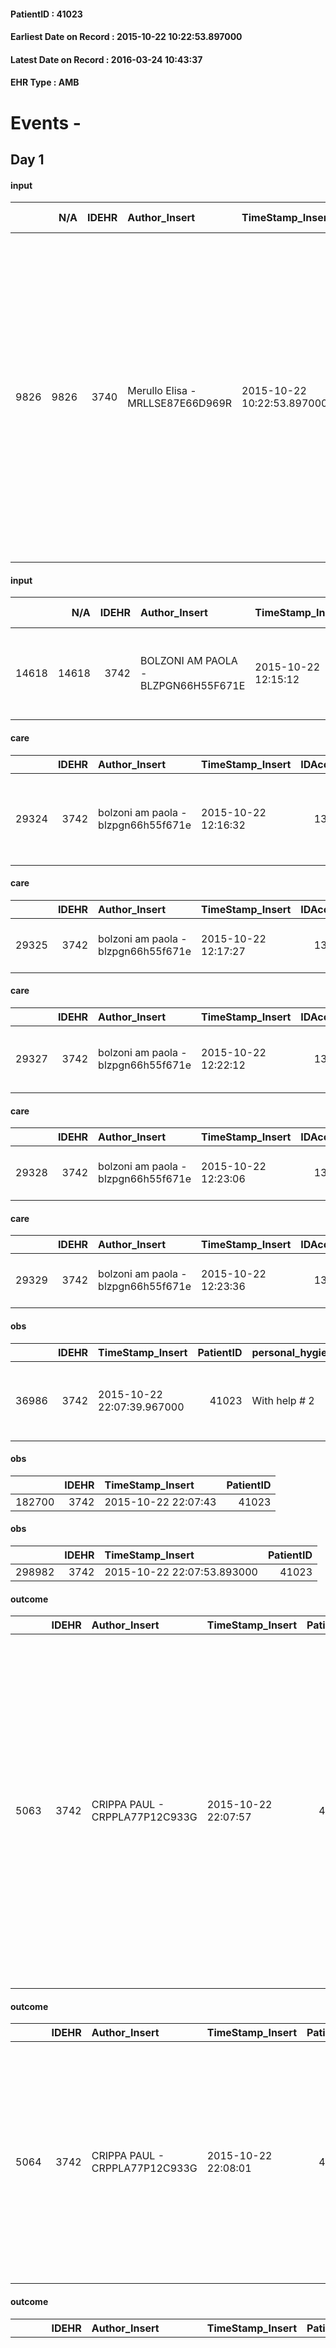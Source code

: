 
#### PatientID : 41023
#### Earliest Date on Record : 2015-10-22 10:22:53.897000
#### Latest Date on Record : 2016-03-24 10:43:37
#### EHR Type : AMB

# Events - 

## Day 1

#### input
|      |    N/A |   IDEHR | Author_Insert                    | TimeStamp_Insert           | EHRType   |   PatientID |   IDDigitalSignDocument | persone_vicine   |   Unnamed: 0_x.1 |   IDANAMNESI_SOCIALE | Patient   | FamigliaAltro   | Paziente_T   | FamigliaAltro_T   |   Non_Rilevabile_x.1 | Note_Non_Rilevabile_x.1   | opt_Problemi   | Note_I                                                                                                                                                                                                                        | ds_note_timori                                                                                                                                                                                                   | chk_contr_sintomi   | opt_paziente_a   | opt_famiglia_a   | opt_adeguatezza   | ds_note_ad                                                                                                         | opt_paziente_solo   | ds_note_con                                                                                                                                                                                                                                                                                                                                                 | opt_presente_assente   | Presenza_minori   | Caregiver_principale                                                           | opt_capacita     | ds_familiari_coinv   | opt_necessario   | opt_presente   | opt_risorse_ec   | opt_paziente_psi   | opt_Ins_vol   | ds_note_prio                                                                                                                   | opt_paziente_ad   | opt_caregiver_ad   | opt_esenzione   | opt_inv_civile   |   ds_codice_es | Needs     | Domestic partnership                 | Fragility                    | opt_disponibilita_f   | opt_indennita_acc   | opt_legge   | opt_famiglia_psi   | opt_disponibilit_paz   |
|-----:|-------:|--------:|:---------------------------------|:---------------------------|:----------|------------:|------------------------:|:-----------------|-----------------:|---------------------:|:----------|:----------------|:-------------|:------------------|---------------------:|:--------------------------|:---------------|:------------------------------------------------------------------------------------------------------------------------------------------------------------------------------------------------------------------------------|:-----------------------------------------------------------------------------------------------------------------------------------------------------------------------------------------------------------------|:--------------------|:-----------------|:-----------------|:------------------|:-------------------------------------------------------------------------------------------------------------------|:--------------------|:------------------------------------------------------------------------------------------------------------------------------------------------------------------------------------------------------------------------------------------------------------------------------------------------------------------------------------------------------------|:-----------------------|:------------------|:-------------------------------------------------------------------------------|:-----------------|:---------------------|:-----------------|:---------------|:-----------------|:-------------------|:--------------|:-------------------------------------------------------------------------------------------------------------------------------|:------------------|:-------------------|:----------------|:-----------------|---------------:|:----------|:-------------------------------------|:-----------------------------|:----------------------|:--------------------|:------------|:-------------------|:-----------------------|
| 9826 |   9826 |    3740 | Merullo Elisa - MRLLSE87E66D969R | 2015-10-22 10:22:53.897000 | AMB       |       41023 |                  165965 | N/A              |             1670 |                 1167 | Si#1      | Si#1            | No#0         | Si#1              |                    0 | NR                        | No#0           | La pz non √® informata della sua prognosi, √® informata della diagnosi in quanto dalla Puglia ha deciso di trasferirsi a Milano per curarsi. Il fratello √® informato di tutta la situazione clinica ed √® sembrato centrato. | Vista la dimissione difficoltosa, il fratello teme per la gestione pratica dell'assistenza quindi per l'ossigeno, il cambio delle sacche e i farmaci a domicilio. Teme l'evento acuto a domicilio della sorella. | controllo sintomi#0 | Indefinite#2     | Congruenti#1     | Da valutare#2     | Chi √® presente nell'assistenza sono il fratello e la cognata della pz. Non ci sono altri parenti o aiuti esterni. | No#0                | Pz e marito si sono trasferiti momentaneamente presso il domicilio del fratello della pz, Sig. Leonardo. Entrambi i coniuge sono malati (il coniuge √® affetto a sua volta da una patologia oncologica ed √® in attesa di trapianto al midollo). Il fratello ha 76 anni ed al momento sta gestendo entrambi insieme alla moglie. Non ci sono altri parenti. | Presente#1             | No#0              | Fratello, ma in fase di dimissione si √® presentato in difficolt√† ed in ansia | Incrementabile#1 | cognata della pz.    | Si#1             | No#0           | Adeguate#1       | No#0               | Si#1          | Il bisogno espresso √® a livello clinico assistenziale. Difficolt√† nella dimissione. Familiari in difficolt√† a gestire la pz | Parziale#1        | Totale#2           | Si#1            | No#0             |             48 | Clinici#0 | Coniuge/Convivente#0;Altri parenti#3 | sovraccarico assistenziale#4 | Da verificare#2       | No#0                | No#0        | No#0               | Da verificare#2        |

#### input
|       |    N/A |   IDEHR | Author_Insert                       | TimeStamp_Insert    |   IDAccess | EHRType   |   PatientID |   IDDigitalSignDocument | persone_vicine   |   Unnamed: 0_y.1 |   IDDIAGNOSI_ICD |   Non_Rilevabile_y.1 | Note_Non_Rilevabile_y.1   | I_ICD                                                              | II_ICD                                                         | III_ICD                                                                              | IV_ICD                                                                                                    | V_ICD                                             | I_Anno   | II_Anno   | III_Anno   | IV_Anno   | They go   | I_Mese   |
|------:|-------:|--------:|:------------------------------------|:--------------------|-----------:|:----------|------------:|------------------------:|:-----------------|-----------------:|-----------------:|---------------------:|:--------------------------|:-------------------------------------------------------------------|:---------------------------------------------------------------|:-------------------------------------------------------------------------------------|:----------------------------------------------------------------------------------------------------------|:--------------------------------------------------|:---------|:----------|:-----------|:----------|:----------|:---------|
| 14618 |  14618 |    3742 | BOLZONI AM PAOLA - BLZPGN66H55F671E | 2015-10-22 12:15:12 |      13345 | AMB       |       41023 |                  166183 | N/A              |              179 |              179 |                    0 | NR                        | 1629 - Tumori maligni del bronco o polmone, non specificato#2069=0 | 1985 - Tumori maligni secondari di osso e midollo osseo#2162=0 | 1961 - Tumori maligni secondari e non specificati dei linfonodi intratoracici#2141=0 | 1963 - Tumori maligni secondari e non specificati dei linfonodi dell'ascella e dell'arto superiore#2143=0 | 1972 - Tumori maligni secondari del pleura#2150=0 | 2014#54  | 2014#54   | 2014#54    | 2015#55   | 2015#55   | 11#11    |

#### care
|       |   IDEHR | Author_Insert                       | TimeStamp_Insert    |   IDAccess | EHRType   |   PatientID |   IDTERAPIE_OUTPAT_VIDAS | ds_dose   | opt_via_di_somm        | ds_ora           | dt_data_inizio      | ds_note_y          |   opt_pregressa |   opt_somm_terapia |   opt_estemporanea |   opt_termina |   opt_somm_in_pompa | opt_farmaco                                                         |
|------:|--------:|:------------------------------------|:--------------------|-----------:|:----------|------------:|-------------------------:|:----------|:-----------------------|:-----------------|:--------------------|:-------------------|----------------:|-------------------:|-------------------:|--------------:|--------------------:|:--------------------------------------------------------------------|
| 29324 |    3742 | bolzoni am paola - blzpgn66h55f671e | 2015-10-22 12:16:32 |      13345 | amb       |       41023 |                     6828 | 1 fl      | subcutaneously # 3 = 3 | other # 2476 = 0 | 2015-10-22 00:00:00 | 1 fl day elastomer |               1 |                  0 |                  0 |             0 |                   0 | morphine hydrochloride (10 mg morphine hydrochloride fl) # 1598 = 0 |

#### care
|       |   IDEHR | Author_Insert                       | TimeStamp_Insert    |   IDAccess | EHRType   |   PatientID |   IDTERAPIE_OUTPAT_VIDAS | ds_altro_farmaco   | ds_dose   | opt_via_di_somm        | ds_ora           | dt_data_inizio      | ds_note_y          |   opt_pregressa |   opt_somm_terapia |   opt_estemporanea |   opt_termina |   opt_somm_in_pompa | opt_farmaco                  |
|------:|--------:|:------------------------------------|:--------------------|-----------:|:----------|------------:|-------------------------:|:-------------------|:----------|:-----------------------|:-----------------|:--------------------|:-------------------|----------------:|-------------------:|-------------------:|--------------:|--------------------:|:-----------------------------|
| 29325 |    3742 | bolzoni am paola - blzpgn66h55f671e | 2015-10-22 12:17:27 |      13345 | amb       |       41023 |                     6829 | midazolam 5 mg fl  | 1 fl      | subcutaneously # 3 = 3 | other # 2476 = 0 | 2015-10-22 00:00:00 | 1 fl day elastomer |               1 |                  0 |                  0 |             0 |                   0 | other (see notes) # 2004 = 0 |

#### care
|       |   IDEHR | Author_Insert                       | TimeStamp_Insert    |   IDAccess | EHRType   |   PatientID |   IDTERAPIE_OUTPAT_VIDAS | ds_altro_farmaco     | ds_dose       | opt_via_di_somm     | ds_ora           | dt_data_inizio      | ds_note_y                           |   opt_pregressa |   opt_somm_terapia |   opt_estemporanea |   opt_termina |   opt_somm_in_pompa | opt_farmaco                  |
|------:|--------:|:------------------------------------|:--------------------|-----------:|:----------|------------:|-------------------------:|:---------------------|:--------------|:--------------------|:-----------------|:--------------------|:------------------------------------|----------------:|-------------------:|-------------------:|--------------:|--------------------:|:-----------------------------|
| 29327 |    3742 | bolzoni am paola - blzpgn66h55f671e | 2015-10-22 12:22:12 |      13345 | amb       |       41023 |                     6831 | parenteral nutrition | 1 bag per day | intravenous # 1 = 1 | other # 2476 = 0 | 2015-10-22 00:00:00 | 1800 ml (1800 kcal) within 24 hours |               0 |                  0 |                  0 |             0 |                   0 | other (see notes) # 2004 = 0 |

#### care
|       |   IDEHR | Author_Insert                       | TimeStamp_Insert    |   IDAccess | EHRType   |   PatientID |   IDTERAPIE_OUTPAT_VIDAS | ds_dose   | opt_via_di_somm   | ds_ora                  | dt_data_inizio      |   opt_pregressa |   opt_somm_terapia |   opt_estemporanea |   opt_termina |   opt_somm_in_pompa | opt_farmaco                                 |
|------:|--------:|:------------------------------------|:--------------------|-----------:|:----------|------------:|-------------------------:|:----------|:------------------|:------------------------|:--------------------|----------------:|-------------------:|-------------------:|--------------:|--------------------:|:--------------------------------------------|
| 29328 |    3742 | bolzoni am paola - blzpgn66h55f671e | 2015-10-22 12:23:06 |      13345 | amb       |       41023 |                     6832 | 1 fl      | oral # 0 = 0      | 08 # 8 = 0; 16 # 16 = 0 | 2015-10-22 00:00:00 |               1 |                  0 |                  0 |             0 |                   0 | dexamethasone (4 mg soldesam fl) # 1447 = 0 |

#### care
|       |   IDEHR | Author_Insert                       | TimeStamp_Insert    |   IDAccess | EHRType   |   PatientID |   IDTERAPIE_OUTPAT_VIDAS | ds_dose   | opt_via_di_somm        | ds_ora     | dt_data_inizio      |   opt_pregressa |   opt_somm_terapia |   opt_estemporanea |   opt_termina |   opt_somm_in_pompa | opt_farmaco                                    |
|------:|--------:|:------------------------------------|:--------------------|-----------:|:----------|------------:|-------------------------:|:----------|:-----------------------|:-----------|:--------------------|----------------:|-------------------:|-------------------:|--------------:|--------------------:|:-----------------------------------------------|
| 29329 |    3742 | bolzoni am paola - blzpgn66h55f671e | 2015-10-22 12:23:36 |      13345 | amb       |       41023 |                     6833 | 1 fl      | subcutaneously # 3 = 3 | 08 # 8 = 0 | 2015-10-22 00:00:00 |               1 |                  0 |                  0 |             0 |                   0 | furosemide (lasix fiale 20mg / 2ml) # 1225 = 0 |

#### obs
|       |   IDEHR | TimeStamp_Insert           |   PatientID | personal_hygiene   | urine_elimination   | mobility               | hemorrhagic_manifestation      | cough                      | active_diuresis     | asthenia     | dyspnoea    | motor_performance                                                                           | mood               | diet            | cognitive_state   | feces_elimination   | consumption_help   |
|------:|--------:|:---------------------------|------------:|:-------------------|:--------------------|:-----------------------|:-------------------------------|:---------------------------|:--------------------|:-------------|:------------|:--------------------------------------------------------------------------------------------|:-------------------|:----------------|:------------------|:--------------------|:-------------------|
| 36986 |    3742 | 2015-10-22 22:07:39.967000 |       41023 | With help # 2      | Independent # 0     | With help and aids # 3 | hemorrhagic manifestations # 0 | ineffective productive # 2 | active diuresis # 0 | Moderate # 1 | at rest # 0 | 50% - Patient requiring frequent medical care and pu√≤ pi√π stay up for 50% of the day # 05 | disappointing # 02 | Homogenized # 2 | Polished # 2      | With help # 2       | help with # 2      |

#### obs
|        |   IDEHR | TimeStamp_Insert    |   PatientID |
|-------:|--------:|:--------------------|------------:|
| 182700 |    3742 | 2015-10-22 22:07:43 |       41023 |

#### obs
|        |   IDEHR | TimeStamp_Insert           |   PatientID |
|-------:|--------:|:---------------------------|------------:|
| 298982 |    3742 | 2015-10-22 22:07:53.893000 |       41023 |

#### outcome
|      |   IDEHR | Author_Insert                  | TimeStamp_Insert    |   PatientID |   IDDigitalSignDocument |   IDPAI_VIDAS | opt_problem                                            |   opt_problem_num | opt_obiettivo                                                                                              |   opt_obiettivo_num | opt_stato_problema   |   opt_stato_problema_num | opt_interventi                                                                                                                                                                                                                                                                                                             |   opt_interventi_num |
|-----:|--------:|:-------------------------------|:--------------------|------------:|------------------------:|--------------:|:-------------------------------------------------------|------------------:|:-----------------------------------------------------------------------------------------------------------|--------------------:|:---------------------|-------------------------:|:---------------------------------------------------------------------------------------------------------------------------------------------------------------------------------------------------------------------------------------------------------------------------------------------------------------------------|---------------------:|
| 5063 |    3742 | CRIPPA PAUL - CRPPLA77P12C933G | 2015-10-22 22:07:57 |       41023 |                  166654 |          7079 | Alteration or risk of impairment of lung function # 26 |                 3 | The patient will not present symptoms that will reduce QoL (epistaxis, cough, hemoptysis, hemoptysis) # 45 |                   3 | Open Problem # 1     |                        1 | PAI Implementation - Evaluate the effectiveness of drug administration # 277; Counseling - Share with the patient the therapeutic path # 278; Education - Educate the caregiver / patient recognition / treatment of the symptom # 280; Information - Inform the patient / caregiver on signs and symptoms prevalent # 281 |                    4 |

#### outcome
|      |   IDEHR | Author_Insert                  | TimeStamp_Insert    |   PatientID |   IDDigitalSignDocument |   IDPAI_VIDAS | opt_problem                                                |   opt_problem_num | opt_obiettivo                                                                                                                                                                                      |   opt_obiettivo_num | opt_stato_problema   |   opt_stato_problema_num | opt_interventi                                                                                                                                                                                                                      |   opt_interventi_num |
|-----:|--------:|:-------------------------------|:--------------------|------------:|------------------------:|--------------:|:-----------------------------------------------------------|------------------:|:---------------------------------------------------------------------------------------------------------------------------------------------------------------------------------------------------|--------------------:|:---------------------|-------------------------:|:------------------------------------------------------------------------------------------------------------------------------------------------------------------------------------------------------------------------------------|---------------------:|
| 5064 |    3742 | CRIPPA PAUL - CRPPLA77P12C933G | 2015-10-22 22:08:01 |       41023 |                  166655 |          7080 | Impaired mobility † / limitation of physical movement # 27 |                 1 | The patient utilizzer√ † ¬ † aids designed to increase the mobilit√ † ¬ † ¬ † ¬ß by establishing priorit√ attivit√ † for † ¬ † daily and reaching the awareness of the limits of his own body # 48 |                   4 | Open Problem # 1     |                        1 | Implementation PAI - Evaluate mobilization # 339; Informative - Explain the causes of fatigue # 346; Assistive products - Request for supply of lift chair # 360; Assistive products - Request for supply of silicone cushion # 361 |                    4 |

#### outcome
|      |   IDEHR | Author_Insert                  | TimeStamp_Insert    |   PatientID |   IDDigitalSignDocument |   IDPAI_VIDAS | opt_problem                        |   opt_problem_num | opt_obiettivo                                                                                                                         |   opt_obiettivo_num | opt_stato_problema   |   opt_stato_problema_num | opt_interventi                                                                                                                                                                                                                                                                                                                                                           |   opt_interventi_num |
|-----:|--------:|:-------------------------------|:--------------------|------------:|------------------------:|--------------:|:-----------------------------------|------------------:|:--------------------------------------------------------------------------------------------------------------------------------------|--------------------:|:---------------------|-------------------------:|:-------------------------------------------------------------------------------------------------------------------------------------------------------------------------------------------------------------------------------------------------------------------------------------------------------------------------------------------------------------------------|---------------------:|
| 5065 |    3742 | CRIPPA PAUL - CRPPLA77P12C933G | 2015-10-22 22:08:04 |       41023 |                  166656 |          7081 | Alteration of the oral mucosa # 32 |                 4 | The clinical picture (subjective and / or objective) of the patient will improve (eg xerostomia, mycosis, mucositis, hemorrhage) # 63 |                   4 | Open Problem # 1     |                        1 | PAI Implementation - Remove and cleaned daily denture # 527; Counseling - Share with caregiver therapeutic path # 535; Counseling - Share with the patient the therapeutic path # 534; Education - Educate the caregiver / patient recognition / treatment of the symptom # 536; Information - Inform the patient / caregiver on the prevailing signs and symptoms # 537 |                    4 |

#### outcome
|      |   IDEHR | Author_Insert                  | TimeStamp_Insert    |   PatientID |   IDDigitalSignDocument |   IDPAI_VIDAS | opt_problem          |   opt_problem_num | opt_obiettivo                                       |   opt_obiettivo_num | opt_stato_problema   |   opt_stato_problema_num | opt_interventi                                                                                                                                                                                                                                                                                                                                                                                                                                                                                                                                 |   opt_interventi_num |
|-----:|--------:|:-------------------------------|:--------------------|------------:|------------------------:|--------------:|:---------------------|------------------:|:----------------------------------------------------|--------------------:|:---------------------|-------------------------:|:-----------------------------------------------------------------------------------------------------------------------------------------------------------------------------------------------------------------------------------------------------------------------------------------------------------------------------------------------------------------------------------------------------------------------------------------------------------------------------------------------------------------------------------------------|---------------------:|
| 5066 |    3742 | CRIPPA PAUL - CRPPLA77P12C933G | 2015-10-22 22:08:07 |       41023 |                  166657 |          7082 | Alteration hive # 33 |                 4 | The patient scaricher√ † ¬ † once every 3 days # 70 |                   4 | Open Problem # 1     |                        1 | Implementation PAI - Increase hydration per os # 576; Implementation PAI - Administer medications correctly as prescribed # 578; Implementation PAI - Evaluate the effectiveness of drug administration # 579; Counseling - Share with the patient the therapeutic course # 583; Counseling - Sharing with the caregiver the therapeutic path # 584; Educational - Educating the caregiver / patient with the recognition / treatment of the symptom # 585; Informative - Informing the patient about the need for an enema every 3 days # 586 |                    4 |

#### outcome
|      |   IDEHR | Author_Insert                  | TimeStamp_Insert    |   PatientID |   IDDigitalSignDocument |   IDPAI_VIDAS | opt_problem                           |   opt_problem_num | opt_obiettivo                              |   opt_obiettivo_num | opt_stato_problema   |   opt_stato_problema_num | opt_interventi                                                                          |   opt_interventi_num |
|-----:|--------:|:-------------------------------|:--------------------|------------:|------------------------:|--------------:|:--------------------------------------|------------------:|:-------------------------------------------|--------------------:|:---------------------|-------------------------:|:----------------------------------------------------------------------------------------|---------------------:|
| 5067 |    3742 | CRIPPA PAUL - CRPPLA77P12C933G | 2015-10-22 22:08:09 |       41023 |                  166658 |          7083 | Nutrition / Hydration inadequate # 34 |                 4 | Proper power management via NET / NPT # 75 |                   4 | Open Problem # 1     |                        1 | Informative - Explain the importance of using already prepared and balanced foods # 637 |                    4 |

#### obs
|        |   IDEHR | TimeStamp_Insert           |   PatientID | awareness                                |
|-------:|--------:|:---------------------------|------------:|:-----------------------------------------|
| 286572 |    3742 | 2015-10-22 22:08:12.407000 |       41023 | Diagnosis awareness but no prognosis # 1 |

#### care
|      |   IDEHR | Author_Insert                    | TimeStamp_Insert    | EHRType   |   PatientID |   IDGESTIONE_AUSILI |   opt_annulla_consegna | dt_Ric_consegna     | opt_ausilio                    |
|-----:|--------:|:---------------------------------|:--------------------|:----------|------------:|--------------------:|-----------------------:|:--------------------|:-------------------------------|
| 2641 |    3740 | merullo elisa - mrllse87e66d969r | 2015-10-23 09:24:14 | amb       |       41023 |                2485 |                      0 | 2015-10-23 00:00:00 | decubitus cushion silicone # 9 |

#### care
|      |   IDEHR | Author_Insert                    | TimeStamp_Insert    | EHRType   |   PatientID |   IDGESTIONE_AUSILI |   opt_annulla_consegna | dt_Ric_consegna     | opt_ausilio                   |
|-----:|--------:|:---------------------------------|:--------------------|:----------|------------:|--------------------:|-----------------------:|:--------------------|:------------------------------|
| 2642 |    3740 | merullo elisa - mrllse87e66d969r | 2015-10-23 09:24:35 | amb       |       41023 |                2486 |                      0 | 2015-10-23 00:00:00 | folding wheelchair indoor # 4 |

#### care
|      |   IDEHR | Author_Insert                    | TimeStamp_Insert    | EHRType   |   PatientID |   IDGESTIONE_AUSILI |   opt_annulla_consegna | dt_Ric_consegna     | opt_ausilio                   |
|-----:|--------:|:---------------------------------|:--------------------|:----------|------------:|--------------------:|-----------------------:|:--------------------|:------------------------------|
| 2643 |    3740 | merullo elisa - mrllse87e66d969r | 2015-10-23 09:24:50 | amb       |       41023 |                2487 |                      0 | 2015-10-23 00:00:00 | upside stabilizer for wc # 20 |


## Day 2

#### input
|      |    N/A |   IDEHR | Author_Insert                       | TimeStamp_Insert    |   IDAccess | EHRType   |   PatientID |   IDDigitalSignDocument | persone_vicine   |   Unnamed: 0_y |   IDANAMNESI_MED |   Non_Rilevabile_y | Note_Non_Rilevabile_y   | diagnosis                                                                                                                                                                                                                                                                                                                                   |
|-----:|-------:|--------:|:------------------------------------|:--------------------|-----------:|:----------|------------:|------------------------:|:-----------------|---------------:|-----------------:|-------------------:|:------------------------|:--------------------------------------------------------------------------------------------------------------------------------------------------------------------------------------------------------------------------------------------------------------------------------------------------------------------------------------------|
| 4977 |   4977 |    3742 | BOLZONI AM PAOLA - BLZPGN66H55F671E | 2015-10-23 10:36:26 |      13453 | AMB       |       41023 |                  166957 | N/A              |           2069 |             2920 |                  0 | NR                      | Adenoca IV lung st (MTS bone in the spine and ribs, lymph node, pleural); concentric esophageal stricture dilation in outcomes. Outcomes RT axillary sin, a sin and talc-positioning pleural drainage right. In the course TPN for dysphagia and continuous infusion with elastomeric pump of morphine, midazolam and Buscopan for dyspnea. |

#### obs
|      |   IDEHR | TimeStamp_Insert           |   PatientID | opt_hypotrophy   | chk_eloquence     | asthenia   | dyspnoea                  | body_temp    | agitation_behavior_freq   | mood                | cognitive_state   |
|-----:|--------:|:---------------------------|------------:|:-----------------|:------------------|:-----------|:--------------------------|:-------------|:--------------------------|:--------------------|:------------------|
| 2911 |    3742 | 2015-10-23 10:36:30.637000 |       41023 | Hypotrophy # 0   | fluent speech # 0 | Severe # 3 | applicant mild strain # 6 | Apyrexia # 0 | quiet # 0                 | demoralization # 03 | Polished # 2      |

#### obs
|        |   IDEHR | TimeStamp_Insert    |   PatientID |
|-------:|--------:|:--------------------|------------:|
| 182730 |    3742 | 2015-10-23 10:36:33 |       41023 |

#### obs
|        |   IDEHR | TimeStamp_Insert           |   PatientID |
|-------:|--------:|:---------------------------|------------:|
| 298985 |    3742 | 2015-10-23 10:36:35.590000 |       41023 |

#### care
|       |   IDEHR | Author_Insert                       | TimeStamp_Insert    |   IDAccess | EHRType   |   PatientID |   IDTERAPIE_OUTPAT_VIDAS | ds_dose   | opt_via_di_somm        | ds_ora   | dt_data_inizio      |   opt_pregressa |   opt_somm_terapia |   opt_estemporanea |   opt_termina |   opt_somm_in_pompa | opt_farmaco                                |
|------:|--------:|:------------------------------------|:--------------------|-----------:|:----------|------------:|-------------------------:|:----------|:-----------------------|:---------|:--------------------|----------------:|-------------------:|-------------------:|--------------:|--------------------:|:-------------------------------------------|
| 29412 |    3742 | bolzoni am paola - blzpgn66h55f671e | 2015-10-23 10:36:37 |      13453 | amb       |       41023 |                     6918 | 1 fl      | subcutaneously # 3 = 3 | 08 # 8   | 2015-10-22 00:00:00 |               1 |                  0 |                  0 |             1 |                   0 | furosemide (lasix fiale 20mg / 2ml) # 1225 |

#### care
|       |   IDEHR | Author_Insert                       | TimeStamp_Insert    |   IDAccess | EHRType   |   PatientID |   IDTERAPIE_OUTPAT_VIDAS | ds_dose   | opt_via_di_somm        | ds_ora   | dt_data_inizio      |   opt_pregressa |   opt_somm_terapia |   opt_estemporanea |   opt_termina |   opt_somm_in_pompa | opt_farmaco                             |
|------:|--------:|:------------------------------------|:--------------------|-----------:|:----------|------------:|-------------------------:|:----------|:-----------------------|:---------|:--------------------|----------------:|-------------------:|-------------------:|--------------:|--------------------:|:----------------------------------------|
| 29413 |    3742 | bolzoni am paola - blzpgn66h55f671e | 2015-10-23 10:36:40 |      13453 | amb       |       41023 |                     6919 | 1 fl      | subcutaneously # 3 = 3 | 08 # 8   | 2015-10-22 00:00:00 |               0 |                  0 |                  0 |             0 |                   0 | dexamethasone (4 mg soldesam fl) # 1447 |

#### care
|       |   IDEHR | Author_Insert                       | TimeStamp_Insert    |   IDAccess | EHRType   |   PatientID |   IDTERAPIE_OUTPAT_VIDAS | ds_dose   | opt_via_di_somm   | ds_ora                   | dt_data_inizio      |   opt_pregressa |   opt_somm_terapia |   opt_estemporanea |   opt_termina |   opt_somm_in_pompa | opt_farmaco                                     |
|------:|--------:|:------------------------------------|:--------------------|-----------:|:----------|------------:|-------------------------:|:----------|:------------------|:-------------------------|:--------------------|----------------:|-------------------:|-------------------:|--------------:|--------------------:|:------------------------------------------------|
| 29414 |    3742 | bolzoni am paola - blzpgn66h55f671e | 2015-10-23 10:36:42 |      13453 | amb       |       41023 |                     6920 | 1 cp      | oral # 0 = 0      | 07 # 7; 12 # 12; 19 # 19 | 2015-10-23 00:00:00 |               0 |                  0 |                  0 |             0 |                   0 | domperidone (motilium 10 mg tablets rev) # 1004 |

#### care
|       |   IDEHR | Author_Insert                       | TimeStamp_Insert    |   IDAccess | EHRType   |   PatientID |   IDTERAPIE_OUTPAT_VIDAS | ds_altro_farmaco   |   ds_dose | opt_via_di_somm   | ds_ora   | dt_data_inizio      |   opt_pregressa |   opt_somm_terapia |   opt_estemporanea |   opt_termina |   opt_somm_in_pompa | opt_farmaco                                 |
|------:|--------:|:------------------------------------|:--------------------|-----------:|:----------|------------:|-------------------------:|:-------------------|----------:|:------------------|:---------|:--------------------|----------------:|-------------------:|-------------------:|--------------:|--------------------:|:--------------------------------------------|
| 29415 |    3742 | bolzoni am paola - blzpgn66h55f671e | 2015-10-23 10:36:44 |      13453 | amb       |       41023 |                     6921 | orodispersible     |         1 | oral # 0 = 0      | 07 # 7   | 2015-10-23 00:00:00 |               0 |                  0 |                  0 |             0 |                   0 | lansoprazole (30 mg lansoprazole cps) # 968 |

#### care
|       |   IDEHR | Author_Insert                       | TimeStamp_Insert    |   IDAccess | EHRType   |   PatientID |   IDTERAPIE_OUTPAT_VIDAS | ds_dose   | opt_via_di_somm   | ds_ora       | dt_data_inizio      | ds_note_y                  |   opt_pregressa |   opt_somm_terapia |   opt_estemporanea |   opt_termina |   opt_somm_in_pompa | opt_farmaco                                                        |
|------:|--------:|:------------------------------------|:--------------------|-----------:|:----------|------------:|-------------------------:|:----------|:------------------|:-------------|:--------------------|:---------------------------|----------------:|-------------------:|-------------------:|--------------:|--------------------:|:-------------------------------------------------------------------|
| 29416 |    3742 | bolzoni am paola - blzpgn66h55f671e | 2015-10-23 10:36:46 |      13453 | amb       |       41023 |                     6922 | 1 bust    | oral # 0 = 0      | at need # 24 | 2015-10-23 00:00:00 | if pain, maximum 4 per day |               0 |                  0 |                  0 |             0 |                   0 | + acetaminophen codeine sulfate (30 mg + 500 tachidol bust) # 1634 |

#### care
|       |   IDEHR | Author_Insert                       | TimeStamp_Insert    |   IDAccess | EHRType   |   PatientID |   IDTERAPIE_OUTPAT_VIDAS | ds_dose   | opt_via_di_somm        | ds_ora   | dt_data_inizio      |   opt_pregressa |   opt_somm_terapia |   opt_estemporanea |   opt_termina |   opt_somm_in_pompa | opt_farmaco                        |
|------:|--------:|:------------------------------------|:--------------------|-----------:|:----------|------------:|-------------------------:|:----------|:-----------------------|:---------|:--------------------|----------------:|-------------------:|-------------------:|--------------:|--------------------:|:-----------------------------------|
| 29417 |    3742 | bolzoni am paola - blzpgn66h55f671e | 2015-10-23 10:36:49 |      13453 | amb       |       41023 |                     6923 | 1 fl      | subcutaneously # 3 = 3 | 18 # 18  | 2015-10-23 00:00:00 |               0 |                  0 |                  0 |             0 |                   0 | lovenox® (clexane 4,000 iu) # 1134 |

#### care
|       |   IDEHR | Author_Insert                       | TimeStamp_Insert    |   IDAccess | EHRType   |   PatientID |   IDTERAPIE_OUTPAT_VIDAS | ds_dose   | opt_via_di_somm        | ds_ora       | dt_data_inizio      | ds_note_y   |   opt_pregressa |   opt_somm_terapia |   opt_estemporanea |   opt_termina |   opt_somm_in_pompa | opt_farmaco                                            |
|------:|--------:|:------------------------------------|:--------------------|-----------:|:----------|------------:|-------------------------:|:----------|:-----------------------|:-------------|:--------------------|:------------|----------------:|-------------------:|-------------------:|--------------:|--------------------:|:-------------------------------------------------------|
| 29418 |    3742 | bolzoni am paola - blzpgn66h55f671e | 2015-10-23 10:36:51 |      13453 | amb       |       41023 |                     6924 | 2 fl      | subcutaneously # 3 = 3 | other # 2476 | 2015-10-23 00:00:00 | elastomer   |               0 |                  0 |                  0 |             0 |                   0 | scopolamine butylbromide (buscopan 20mg / ml fl) # 997 |

#### obs
|      |   IDEHR | TimeStamp_Insert           |   PatientID | opt_hypotrophy   | chk_eloquence     | asthenia   | dyspnoea                  | body_temp    | agitation_behavior_freq   | mood                | cognitive_state   |
|-----:|--------:|:---------------------------|------------:|:-----------------|:------------------|:-----------|:--------------------------|:-------------|:--------------------------|:--------------------|:------------------|
| 2913 |    3742 | 2015-10-23 10:45:39.013000 |       41023 | Hypotrophy # 0   | fluent speech # 0 | Severe # 3 | applicant mild strain # 6 | Apyrexia # 0 | quiet # 0                 | demoralization # 03 | Polished # 2      |

#### care
|       |   IDEHR | Author_Insert                       | TimeStamp_Insert    |   IDAccess | EHRType   |   PatientID |   IDTERAPIE_OUTPAT_VIDAS | ds_dose   | opt_via_di_somm   | ds_ora          | dt_data_inizio      |   opt_pregressa |   opt_somm_terapia |   opt_estemporanea |   opt_termina |   opt_somm_in_pompa | opt_farmaco                             |
|------:|--------:|:------------------------------------|:--------------------|-----------:|:----------|------------:|-------------------------:|:----------|:------------------|:----------------|:--------------------|----------------:|-------------------:|-------------------:|--------------:|--------------------:|:----------------------------------------|
| 29420 |    3742 | bolzoni am paola - blzpgn66h55f671e | 2015-10-23 10:45:41 |      13460 | amb       |       41023 |                     6926 | 1 fl      | oral # 0 = 0      | 08 # 8; 16 # 16 | 2015-10-22 00:00:00 |               1 |                  0 |                  0 |             1 |                   0 | dexamethasone (4 mg soldesam fl) # 1447 |

#### care
|      |   IDEHR | Author_Insert                           | TimeStamp_Insert    | EHRType   |   PatientID |   IDGESTIONE_AUSILI |   ds_ncons |   opt_annulla_consegna | dt_Ric_consegna     | dt_ric_cons_forn    | opt_ausilio                   |
|-----:|--------:|:----------------------------------------|:--------------------|:----------|------------:|--------------------:|-----------:|-----------------------:|:--------------------|:--------------------|:------------------------------|
| 2646 |    3740 | martinoli massimo l. - mrtmsm69t31f205t | 2015-10-23 13:11:48 | amb       |       41023 |                2490 |      26367 |                      0 | 2015-10-23 00:00:00 | 2015-10-23 00:00:00 | upside stabilizer for wc # 20 |

#### care
|      |   IDEHR | Author_Insert                           | TimeStamp_Insert    | EHRType   |   PatientID |   IDGESTIONE_AUSILI |   ds_ncons |   opt_annulla_consegna | dt_Ric_consegna     | dt_ric_cons_forn    | opt_ausilio                   |
|-----:|--------:|:----------------------------------------|:--------------------|:----------|------------:|--------------------:|-----------:|-----------------------:|:--------------------|:--------------------|:------------------------------|
| 2647 |    3740 | martinoli massimo l. - mrtmsm69t31f205t | 2015-10-23 13:12:05 | amb       |       41023 |                2491 |      26367 |                      0 | 2015-10-23 00:00:00 | 2015-10-23 00:00:00 | folding wheelchair indoor # 4 |

#### care
|      |   IDEHR | Author_Insert                           | TimeStamp_Insert    | EHRType   |   PatientID |   IDGESTIONE_AUSILI |   opt_annulla_consegna | ds_note_x                      | dt_Ric_consegna     | opt_ausilio                    |
|-----:|--------:|:----------------------------------------|:--------------------|:----------|------------:|--------------------:|-----------------------:|:-------------------------------|:--------------------|:-------------------------------|
| 2648 |    3740 | martinoli massimo l. - mrtmsm69t31f205t | 2015-10-23 13:12:23 | amb       |       41023 |                2492 |                      0 | not available october 23, 2015 | 2015-10-23 00:00:00 | decubitus cushion silicone # 9 |


## Day 5

#### obs
|       |   IDEHR | TimeStamp_Insert           |   PatientID | personal_hygiene   | urine_elimination   | mobility               | hemorrhagic_manifestation      | cough                      | active_diuresis     | asthenia     | dyspnoea    | motor_performance                                                                           | mood                                    | diet            | cognitive_state   | feces_elimination   | consumption_help   |
|------:|--------:|:---------------------------|------------:|:-------------------|:--------------------|:-----------------------|:-------------------------------|:---------------------------|:--------------------|:-------------|:------------|:--------------------------------------------------------------------------------------------|:----------------------------------------|:----------------|:------------------|:--------------------|:-------------------|
| 37197 |    3742 | 2015-10-26 18:17:23.327000 |       41023 | With help # 2      | Independent # 0     | With help and aids # 3 | hemorrhagic manifestations # 0 | ineffective productive # 2 | active diuresis # 0 | Moderate # 1 | at rest # 0 | 50% - Patient requiring frequent medical care and pu√≤ pi√π stay up for 50% of the day # 05 | disappointing # 02; # 03 demoralization | Homogenized # 2 | Polished # 2      | With help # 2       | help with # 2      |

#### obs
|        |   IDEHR | TimeStamp_Insert    |   PatientID |
|-------:|--------:|:--------------------|------------:|
| 183147 |    3742 | 2015-10-26 18:17:25 |       41023 |

#### obs
|        |   IDEHR | TimeStamp_Insert           |   PatientID |
|-------:|--------:|:---------------------------|------------:|
| 299040 |    3742 | 2015-10-26 18:17:28.487000 |       41023 |


## Day 6

#### obs
|      |   IDEHR | TimeStamp_Insert           |   PatientID | opt_hypotrophy   | chk_eloquence     | asthenia   | dyspnoea              | body_temp    | agitation_behavior_freq   | mood                                    | cognitive_state   |
|-----:|--------:|:---------------------------|------------:|:-----------------|:------------------|:-----------|:----------------------|:-------------|:--------------------------|:----------------------------------------|:------------------|
| 3050 |    3742 | 2015-10-27 10:52:39.600000 |       41023 | Hypotrophy # 0   | fluent speech # 0 | Severe # 3 | applicant at rest # 5 | Apyrexia # 0 | agitated at times # 2     | disappointing # 02; # 03 demoralization | Polished # 2      |

#### obs
|        |   IDEHR | TimeStamp_Insert    |   PatientID |
|-------:|--------:|:--------------------|------------:|
| 183199 |    3742 | 2015-10-27 10:52:42 |       41023 |

#### care
|       |   IDEHR | Author_Insert                       | TimeStamp_Insert    |   IDAccess | EHRType   |   PatientID |   IDTERAPIE_OUTPAT_VIDAS | ds_dose   | opt_via_di_somm   | ds_ora       | dt_data_inizio      | ds_note_y   |   opt_pregressa |   opt_somm_terapia |   opt_estemporanea |   opt_termina |   opt_somm_in_pompa | opt_farmaco                                           |
|------:|--------:|:------------------------------------|:--------------------|-----------:|:----------|------------:|-------------------------:|:----------|:------------------|:-------------|:--------------------|:------------|----------------:|-------------------:|-------------------:|--------------:|--------------------:|:------------------------------------------------------|
| 29720 |    3742 | bolzoni am paola - blzpgn66h55f671e | 2015-10-27 10:52:44 |      13839 | amb       |       41023 |                     7229 | 1/2 flac  | oral # 0 = 0      | at need # 24 | 2015-10-27 00:00:00 | if dyspnea  |               0 |                  0 |                  0 |             0 |                   0 | morphine sulfate (10 mg oramorph 5 ml flac os) # 1604 |

#### care
|       |   IDEHR | Author_Insert                       | TimeStamp_Insert    |   IDAccess | EHRType   |   PatientID |   IDTERAPIE_OUTPAT_VIDAS | ds_dose   | opt_via_di_somm   | ds_ora                | dt_data_inizio      |   opt_pregressa |   opt_somm_terapia |   opt_estemporanea |   opt_termina |   opt_somm_in_pompa | opt_farmaco                              |
|------:|--------:|:------------------------------------|:--------------------|-----------:|:----------|------------:|-------------------------:|:----------|:------------------|:----------------------|:--------------------|----------------:|-------------------:|-------------------:|--------------:|--------------------:|:-----------------------------------------|
| 29721 |    3742 | bolzoni am paola - blzpgn66h55f671e | 2015-10-27 10:52:46 |      13839 | amb       |       41023 |                     7230 | 10 drops  | oral # 0 = 0      | 22 # 22; # 24 in need | 2015-10-27 00:00:00 |               0 |                  0 |                  0 |             0 |                   0 | delorazepam (en gtt os 1 mg / ml) # 1851 |

#### care
|       |   IDEHR | Author_Insert                       | TimeStamp_Insert    |   IDAccess | EHRType   |   PatientID |   IDTERAPIE_OUTPAT_VIDAS | ds_dose   | opt_via_di_somm        | ds_ora   | dt_data_inizio      |   opt_pregressa |   opt_somm_terapia |   opt_estemporanea |   opt_termina |   opt_somm_in_pompa | opt_farmaco                                |
|------:|--------:|:------------------------------------|:--------------------|-----------:|:----------|------------:|-------------------------:|:----------|:-----------------------|:---------|:--------------------|----------------:|-------------------:|-------------------:|--------------:|--------------------:|:-------------------------------------------|
| 29722 |    3742 | bolzoni am paola - blzpgn66h55f671e | 2015-10-27 10:52:49 |      13839 | amb       |       41023 |                     7231 | 1 fl      | subcutaneously # 3 = 3 | 08 # 8   | 2015-10-27 00:00:00 |               0 |                  0 |                  0 |             0 |                   0 | furosemide (lasix fiale 20mg / 2ml) # 1225 |

#### obs
|        |   IDEHR | TimeStamp_Insert           |   PatientID | awareness                                |
|-------:|--------:|:---------------------------|------------:|:-----------------------------------------|
| 286633 |    3742 | 2015-10-27 10:52:52.300000 |       41023 | Diagnosis awareness but no prognosis # 1 |

#### care
|      |   IDEHR | Author_Insert                           | TimeStamp_Insert    | EHRType   |   PatientID |   IDGESTIONE_AUSILI |   ds_ncons |   opt_annulla_consegna | ds_note_x                      | dt_Ric_consegna     | dt_ric_cons_forn    | opt_ausilio                    |
|-----:|--------:|:----------------------------------------|:--------------------|:----------|------------:|--------------------:|-----------:|-----------------------:|:-------------------------------|:--------------------|:--------------------|:-------------------------------|
| 2690 |    3740 | martinoli massimo l. - mrtmsm69t31f205t | 2015-10-27 13:00:49 | amb       |       41023 |                2538 |      26386 |                      0 | not available october 23, 2015 | 2015-10-23 00:00:00 | 2015-10-27 00:00:00 | decubitus cushion silicone # 9 |


## Day 7

#### obs
|       |   IDEHR | TimeStamp_Insert           |   PatientID | personal_hygiene   | urine_elimination   | mobility               | hemorrhagic_manifestation      | cough                      | active_diuresis     | asthenia   | dyspnoea    | motor_performance                                                                           | mood                                    | diet            | cognitive_state   | feces_elimination   | consumption_help   |
|------:|--------:|:---------------------------|------------:|:-------------------|:--------------------|:-----------------------|:-------------------------------|:---------------------------|:--------------------|:-----------|:------------|:--------------------------------------------------------------------------------------------|:----------------------------------------|:----------------|:------------------|:--------------------|:-------------------|
| 37318 |    3742 | 2015-10-28 20:08:30.697000 |       41023 | With help # 2      | Independent # 0     | With help and aids # 3 | hemorrhagic manifestations # 0 | ineffective productive # 2 | active diuresis # 0 | Severe # 2 | at rest # 0 | 50% - Patient requiring frequent medical care and pu√≤ pi√π stay up for 50% of the day # 05 | disappointing # 02; # 03 demoralization | Homogenized # 2 | Polished # 2      | With help # 2       | help with # 2      |

#### obs
|        |   IDEHR | TimeStamp_Insert    |   PatientID |
|-------:|--------:|:--------------------|------------:|
| 183415 |    3742 | 2015-10-28 20:08:33 |       41023 |

#### obs
|        |   IDEHR | TimeStamp_Insert           |   PatientID |
|-------:|--------:|:---------------------------|------------:|
| 299094 |    3742 | 2015-10-28 20:08:37.237000 |       41023 |


## Day 8

#### obs
|      |   IDEHR | TimeStamp_Insert           |   PatientID | opt_hypotrophy   | opt_anxiety   | chk_eloquence     | asthenia   | dyspnoea              | body_temp    | agitation_behavior_freq   | mood                                                             | cognitive_state   |
|-----:|--------:|:---------------------------|------------:|:-----------------|:--------------|:------------------|:-----------|:----------------------|:-------------|:--------------------------|:-----------------------------------------------------------------|:------------------|
| 3168 |    3742 | 2015-10-30 09:02:14.493000 |       41023 | Hypotrophy # 0   | Anxiety # 0   | fluent speech # 0 | Severe # 3 | applicant at rest # 5 | Apyrexia # 0 | agitated at times # 2     | disappointing # 02; demoralization # 03; # 08 fear, sadness # 11 | Polished # 2      |

#### outcome
|      |   IDEHR | Author_Insert                       | TimeStamp_Insert    |   PatientID |   IDDigitalSignDocument |   IDPAI_VIDAS | opt_problem                        |   opt_problem_num | opt_obiettivo                                                                                                                         |   opt_obiettivo_num | opt_stato_problema   |   opt_stato_problema_num | opt_interventi                                                                                                                                                                                                                                                                                                                                                           |   opt_interventi_num |
|-----:|--------:|:------------------------------------|:--------------------|------------:|------------------------:|--------------:|:-----------------------------------|------------------:|:--------------------------------------------------------------------------------------------------------------------------------------|--------------------:|:---------------------|-------------------------:|:-------------------------------------------------------------------------------------------------------------------------------------------------------------------------------------------------------------------------------------------------------------------------------------------------------------------------------------------------------------------------|---------------------:|
| 5675 |    3742 | BOLZONI AM PAOLA - BLZPGN66H55F671E | 2015-10-30 09:02:17 |       41023 |                  173118 |          7691 | Alteration of the oral mucosa # 32 |                 4 | The clinical picture (subjective and / or objective) of the patient will improve (eg xerostomia, mycosis, mucositis, hemorrhage) # 63 |                   4 | closed Problem # 2   |                        2 | PAI Implementation - Remove and cleaned daily denture # 527; Counseling - Share with caregiver therapeutic path # 535; Counseling - Share with the patient the therapeutic path # 534; Education - Educate the caregiver / patient recognition / treatment of the symptom # 536; Information - Inform the patient / caregiver on the prevailing signs and symptoms # 537 |                    4 |

#### care
|       |   IDEHR | Author_Insert                       | TimeStamp_Insert    |   IDAccess | EHRType   |   PatientID |   IDTERAPIE_OUTPAT_VIDAS | ds_altro_farmaco     | ds_dose   | opt_via_di_somm     | ds_ora       | dt_data_inizio      | ds_note_y                            |   opt_pregressa |   opt_somm_terapia |   opt_estemporanea |   opt_termina |   opt_somm_in_pompa | opt_farmaco              |
|------:|--------:|:------------------------------------|:--------------------|-----------:|:----------|------------:|-------------------------:|:---------------------|:----------|:--------------------|:-------------|:--------------------|:-------------------------------------|----------------:|-------------------:|-------------------:|--------------:|--------------------:|:-------------------------|
| 29949 |    3742 | bolzoni am paola - blzpgn66h55f671e | 2015-10-30 09:02:19 |      14164 | amb       |       41023 |                     7460 | parenteral nutrition | 1000 ml   | intravenous # 1 = 1 | other # 2476 | 2015-10-22 00:00:00 | to 72 ml / h (suspend after 1000 ml) |               0 |                  0 |                  0 |             0 |                   0 | other (see notes) # 2004 |

#### care
|       |   IDEHR | Author_Insert                       | TimeStamp_Insert    |   IDAccess | EHRType   |   PatientID |   IDTERAPIE_OUTPAT_VIDAS | ds_dose   | opt_via_di_somm   | ds_ora                | dt_data_inizio      |   opt_pregressa |   opt_somm_terapia |   opt_estemporanea |   opt_termina |   opt_somm_in_pompa | opt_farmaco                              |
|------:|--------:|:------------------------------------|:--------------------|-----------:|:----------|------------:|-------------------------:|:----------|:------------------|:----------------------|:--------------------|----------------:|-------------------:|-------------------:|--------------:|--------------------:|:-----------------------------------------|
| 29950 |    3742 | bolzoni am paola - blzpgn66h55f671e | 2015-10-30 09:02:22 |      14164 | amb       |       41023 |                     7461 | 15 drops  | oral # 0 = 0      | 22 # 22; # 24 in need | 2015-10-27 00:00:00 |               0 |                  0 |                  0 |             0 |                   0 | delorazepam (en gtt os 1 mg / ml) # 1851 |

#### care
|       |   IDEHR | Author_Insert                       | TimeStamp_Insert    |   IDAccess | EHRType   |   PatientID |   IDTERAPIE_OUTPAT_VIDAS | ds_dose   | opt_via_di_somm        | ds_ora   | dt_data_inizio      |   opt_pregressa |   opt_somm_terapia |   opt_estemporanea |   opt_termina |   opt_somm_in_pompa | opt_farmaco                        |
|------:|--------:|:------------------------------------|:--------------------|-----------:|:----------|------------:|-------------------------:|:----------|:-----------------------|:---------|:--------------------|----------------:|-------------------:|-------------------:|--------------:|--------------------:|:-----------------------------------|
| 29951 |    3742 | bolzoni am paola - blzpgn66h55f671e | 2015-10-30 09:02:25 |      14164 | amb       |       41023 |                     7462 | 1/2 fl    | subcutaneously # 3 = 3 | 18 # 18  | 2015-10-23 00:00:00 |               0 |                  0 |                  0 |             0 |                   0 | lovenox® (clexane 4,000 iu) # 1134 |


## Day 10

#### obs
|        |   IDEHR | TimeStamp_Insert           |   PatientID |
|-------:|--------:|:---------------------------|------------:|
| 286717 |    3742 | 2015-11-01 04:12:58.763000 |       41023 |

#### obs
|        |   IDEHR | TimeStamp_Insert           |   PatientID |
|-------:|--------:|:---------------------------|------------:|
| 286718 |    3742 | 2015-11-01 04:19:19.767000 |       41023 |


## Day 11

#### obs
|        |   IDEHR | TimeStamp_Insert           |   PatientID |
|-------:|--------:|:---------------------------|------------:|
| 286725 |    3742 | 2015-11-01 21:23:40.707000 |       41023 |

#### obs
|      |   IDEHR | TimeStamp_Insert           |   PatientID | opt_hypotrophy   | opt_anxiety   | chk_eloquence     | asthenia   | dyspnoea              | body_temp    | agitation_behavior_freq   | mood                                                             | cognitive_state   |
|-----:|--------:|:---------------------------|------------:|:-----------------|:--------------|:------------------|:-----------|:----------------------|:-------------|:--------------------------|:-----------------------------------------------------------------|:------------------|
| 3230 |    3742 | 2015-11-02 08:54:11.110000 |       41023 | Hypotrophy # 0   | Anxiety # 0   | fluent speech # 0 | Severe # 3 | applicant at rest # 5 | Apyrexia # 0 | agitated at times # 2     | disappointing # 02; demoralization # 03; # 08 fear, sadness # 11 | Polished # 2      |

#### care
|       |   IDEHR | Author_Insert                       | TimeStamp_Insert    |   IDAccess | EHRType   |   PatientID |   IDTERAPIE_OUTPAT_VIDAS | ds_dose   | opt_via_di_somm        | ds_ora           | dt_data_inizio      | ds_note_y          |   opt_pregressa |   opt_somm_terapia |   opt_estemporanea |   opt_termina |   opt_somm_in_pompa | opt_farmaco                                                         |
|------:|--------:|:------------------------------------|:--------------------|-----------:|:----------|------------:|-------------------------:|:----------|:-----------------------|:-----------------|:--------------------|:-------------------|----------------:|-------------------:|-------------------:|--------------:|--------------------:|:--------------------------------------------------------------------|
| 30167 |    3742 | bolzoni am paola - blzpgn66h55f671e | 2015-11-02 08:56:29 |      14352 | amb       |       41023 |                     7678 | 2 fl      | subcutaneously # 3 = 3 | other # 2476 = 0 | 2015-10-22 00:00:00 | 2 fl day elastomer |               1 |                  0 |                  0 |             0 |                   0 | morphine hydrochloride (10 mg morphine hydrochloride fl) # 1598 = 0 |

#### care
|       |   IDEHR | Author_Insert                       | TimeStamp_Insert    |   IDAccess | EHRType   |   PatientID |   IDTERAPIE_OUTPAT_VIDAS | ds_altro_farmaco                        | ds_dose   | opt_via_di_somm   | ds_ora      | dt_data_inizio      |   opt_pregressa |   opt_somm_terapia |   opt_estemporanea |   opt_termina |   opt_somm_in_pompa | opt_farmaco                  |
|------:|--------:|:------------------------------------|:--------------------|-----------:|:----------|------------:|-------------------------:|:----------------------------------------|:----------|:------------------|:------------|:--------------------|----------------:|-------------------:|-------------------:|--------------:|--------------------:|:-----------------------------|
| 30168 |    3742 | bolzoni am paola - blzpgn66h55f671e | 2015-11-02 08:58:06 |      14352 | amb       |       41023 |                     7679 | cefixoral orodispersible tablets 400 mg | 1 cp      | oral # 0 = 0      | 12 # 12 = 0 | 2015-11-02 00:00:00 |               0 |                  0 |                  0 |             0 |                   0 | other (see notes) # 2004 = 0 |

#### care
|      |   IDEHR | Author_Insert                    | TimeStamp_Insert    | EHRType   |   PatientID |   IDGESTIONE_AUSILI |   opt_annulla_consegna | ds_note_x   | dt_Ric_consegna     | opt_ausilio                             |
|-----:|--------:|:---------------------------------|:--------------------|:----------|------------:|--------------------:|-----------------------:|:------------|:--------------------|:----------------------------------------|
| 2761 |    3740 | merullo elisa - mrllse87e66d969r | 2015-11-02 09:04:31 | amb       |       41023 |                2609 |                      0 | urgent      | 2015-11-02 00:00:00 | antid air mattress with compressor # 16 |

#### care
|      |   IDEHR | Author_Insert                    | TimeStamp_Insert    | EHRType   |   PatientID |   IDGESTIONE_AUSILI |   opt_annulla_consegna | ds_note_x   | dt_Ric_consegna     | opt_ausilio                                     |
|-----:|--------:|:---------------------------------|:--------------------|:----------|------------:|--------------------:|-----------------------:|:------------|:--------------------|:------------------------------------------------|
| 2762 |    3740 | merullo elisa - mrllse87e66d969r | 2015-11-02 09:04:54 | amb       |       41023 |                2610 |                      0 | urgent      | 2015-11-02 00:00:00 | electronic articulated bed with side rails # 14 |


## Day 12

#### obs
|       |   IDEHR | TimeStamp_Insert           |   PatientID | personal_hygiene   | urine_elimination   | mobility     | hemorrhagic_manifestation      | cough                      | asthenia   | dyspnoea    | motor_performance                                                                       | diet       | cognitive_state   | feces_elimination   | consumption_help   |
|------:|--------:|:---------------------------|------------:|:-------------------|:--------------------|:-------------|:-------------------------------|:---------------------------|:-----------|:------------|:----------------------------------------------------------------------------------------|:-----------|:------------------|:--------------------|:-------------------|
| 37571 |    3742 | 2015-11-02 10:26:41.443000 |       41023 | Employee # 4       | Employee # 4        | Employee # 4 | hemorrhagic manifestations # 0 | ineffective productive # 2 | Severe # 2 | at rest # 0 | 20% - Patient with serious impairment of organ functions, one or irreversible pi√π # 02 | Absent # 4 | Polished # 2      | Employee # 4        | help with # 2      |

#### obs
|        |   IDEHR | TimeStamp_Insert    |   PatientID |
|-------:|--------:|:--------------------|------------:|
| 183887 |    3742 | 2015-11-02 10:26:51 |       41023 |

#### obs
|        |   IDEHR | TimeStamp_Insert           |   PatientID |
|-------:|--------:|:---------------------------|------------:|
| 299160 |    3742 | 2015-11-02 10:27:00.603000 |       41023 |

#### outcome
|      |   IDEHR | Author_Insert                         | TimeStamp_Insert    |   PatientID |   IDDigitalSignDocument |   IDPAI_VIDAS | opt_problem                                            |   opt_problem_num | opt_obiettivo            |   opt_obiettivo_num | opt_stato_problema   |   opt_stato_problema_num | opt_interventi                                                                                                                                    |   opt_interventi_num |
|-----:|--------:|:--------------------------------------|:--------------------|------------:|------------------------:|--------------:|:-------------------------------------------------------|------------------:|:-------------------------|--------------------:|:---------------------|-------------------------:|:--------------------------------------------------------------------------------------------------------------------------------------------------|---------------------:|
| 5865 |    3742 | RENDINIELLO Valere - RNDVLR83S22D643K | 2015-11-02 10:27:13 |       41023 |                  175585 |          7882 | Alteration or risk of impairment of lung function # 26 |                 3 | Palliative Sedation # 46 |                   4 | Open Problem # 1     |                        1 | Counseling - Share with caregiver therapeutic path # 288; Information - Inform the patient / caregiver on the prevailing signs and symptoms # 290 |                    4 |

#### outcome
|      |   IDEHR | Author_Insert                         | TimeStamp_Insert    |   PatientID |   IDDigitalSignDocument |   IDPAI_VIDAS | opt_problem          |   opt_problem_num | opt_obiettivo                                                                                                                       |   opt_obiettivo_num | opt_stato_problema   |   opt_stato_problema_num | opt_interventi                                   |   opt_interventi_num |
|-----:|--------:|:--------------------------------------|:--------------------|------------:|------------------------:|--------------:|:---------------------|------------------:|:------------------------------------------------------------------------------------------------------------------------------------|--------------------:|:---------------------|-------------------------:|:-------------------------------------------------|---------------------:|
| 5866 |    3742 | RENDINIELLO Valere - RNDVLR83S22D643K | 2015-11-02 10:27:21 |       41023 |                  175586 |          7883 | Alteration hive # 33 |                 4 | The patient prender√ † ¬ † ¬ † † awareness about impossibilit√ to fully control symptoms (eg. Sub / occlusion, enterorragie ') # 68 |                   4 | Open Problem # 1     |                        1 | PAI Implementation - therapeutic upgrading # 566 |                    4 |

#### outcome
|      |   IDEHR | Author_Insert                         | TimeStamp_Insert    |   PatientID |   IDDigitalSignDocument |   IDPAI_VIDAS | opt_problem                                                |   opt_problem_num | opt_obiettivo                                                       |   opt_obiettivo_num | opt_stato_problema   |   opt_stato_problema_num | opt_interventi                                                                                                                                                                                                                                                      |   opt_interventi_num |
|-----:|--------:|:--------------------------------------|:--------------------|------------:|------------------------:|--------------:|:-----------------------------------------------------------|------------------:|:--------------------------------------------------------------------|--------------------:|:---------------------|-------------------------:|:--------------------------------------------------------------------------------------------------------------------------------------------------------------------------------------------------------------------------------------------------------------------|---------------------:|
| 5867 |    3742 | RENDINIELLO Valere - RNDVLR83S22D643K | 2015-11-02 10:27:26 |       41023 |                  175587 |          7884 | Impaired mobility † / limitation of physical movement # 27 |                 1 | Minimize the possibility of injuries. If present, maintain QoL # 47 |                   4 | Open Problem # 1     |                        1 | Assistive products - Request for supply of articulated bed with side rails # 307; Assistive products - Request for supply of anti-decubitus air mattress and compressor # 308; Activation of professionals - Request for activation of Social Health Operator # 332 |                    4 |

#### care
|      |   IDEHR | Author_Insert                           | TimeStamp_Insert    | EHRType   |   PatientID |   IDGESTIONE_AUSILI |   ds_ncons |   opt_annulla_consegna | ds_note_x   | dt_Ric_consegna     | dt_ric_cons_forn    | opt_ausilio                                     |
|-----:|--------:|:----------------------------------------|:--------------------|:----------|------------:|--------------------:|-----------:|-----------------------:|:------------|:--------------------|:--------------------|:------------------------------------------------|
| 2770 |    3740 | martinoli massimo l. - mrtmsm69t31f205t | 2015-11-02 11:56:43 | amb       |       41023 |                2618 |      26417 |                      0 | urgent      | 2015-11-02 00:00:00 | 2015-11-02 00:00:00 | electronic articulated bed with side rails # 14 |

#### care
|      |   IDEHR | Author_Insert                           | TimeStamp_Insert    | EHRType   |   PatientID |   IDGESTIONE_AUSILI |   ds_ncons |   opt_annulla_consegna | ds_note_x   | dt_Ric_consegna     | dt_ric_cons_forn    | opt_ausilio                             |
|-----:|--------:|:----------------------------------------|:--------------------|:----------|------------:|--------------------:|-----------:|-----------------------:|:------------|:--------------------|:--------------------|:----------------------------------------|
| 2771 |    3740 | martinoli massimo l. - mrtmsm69t31f205t | 2015-11-02 11:56:58 | amb       |       41023 |                2619 |      26417 |                      0 | urgent      | 2015-11-02 00:00:00 | 2015-11-02 00:00:00 | antid air mattress with compressor # 16 |

#### obs
|      |   IDEHR | TimeStamp_Insert           |   PatientID |
|-----:|--------:|:---------------------------|------------:|
| 3285 |    3742 | 2015-11-02 21:09:30.750000 |       41023 |

#### outcome
|      |   IDEHR | Author_Insert                       | TimeStamp_Insert    |   PatientID |   IDDigitalSignDocument |   IDPAI_VIDAS | opt_problem                                                |   opt_problem_num | opt_obiettivo                                                       |   opt_obiettivo_num | opt_stato_problema   |   opt_stato_problema_num | opt_interventi                                                                                                                                                                                                                                                      |   opt_interventi_num |
|-----:|--------:|:------------------------------------|:--------------------|------------:|------------------------:|--------------:|:-----------------------------------------------------------|------------------:|:--------------------------------------------------------------------|--------------------:|:---------------------|-------------------------:|:--------------------------------------------------------------------------------------------------------------------------------------------------------------------------------------------------------------------------------------------------------------------|---------------------:|
| 6005 |    3742 | BOLZONI AM PAOLA - BLZPGN66H55F671E | 2015-11-02 21:09:35 |       41023 |                  176606 |          8022 | Impaired mobility † / limitation of physical movement # 27 |                 1 | Minimize the possibility of injuries. If present, maintain QoL # 47 |                   4 | closed Problem # 2   |                        2 | Assistive products - Request for supply of articulated bed with side rails # 307; Assistive products - Request for supply of anti-decubitus air mattress and compressor # 308; Activation of professionals - Request for activation of Social Health Operator # 332 |                    4 |

#### outcome
|      |   IDEHR | Author_Insert                       | TimeStamp_Insert    |   PatientID |   IDDigitalSignDocument |   IDPAI_VIDAS | opt_problem                                            |   opt_problem_num | opt_obiettivo            |   opt_obiettivo_num | opt_stato_problema   |   opt_stato_problema_num | opt_interventi                                                                                                                                    |   opt_interventi_num |
|-----:|--------:|:------------------------------------|:--------------------|------------:|------------------------:|--------------:|:-------------------------------------------------------|------------------:|:-------------------------|--------------------:|:---------------------|-------------------------:|:--------------------------------------------------------------------------------------------------------------------------------------------------|---------------------:|
| 6006 |    3742 | BOLZONI AM PAOLA - BLZPGN66H55F671E | 2015-11-02 21:09:37 |       41023 |                  176607 |          8023 | Alteration or risk of impairment of lung function # 26 |                 3 | Palliative Sedation # 46 |                   4 | closed Problem # 2   |                        2 | Counseling - Share with caregiver therapeutic path # 288; Information - Inform the patient / caregiver on the prevailing signs and symptoms # 290 |                    4 |

#### outcome
|      |   IDEHR | Author_Insert                       | TimeStamp_Insert    |   PatientID |   IDDigitalSignDocument |   IDPAI_VIDAS | opt_problem          |   opt_problem_num | opt_obiettivo                                                                                                                       |   opt_obiettivo_num | opt_stato_problema   |   opt_stato_problema_num | opt_interventi                                   |   opt_interventi_num |
|-----:|--------:|:------------------------------------|:--------------------|------------:|------------------------:|--------------:|:---------------------|------------------:|:------------------------------------------------------------------------------------------------------------------------------------|--------------------:|:---------------------|-------------------------:|:-------------------------------------------------|---------------------:|
| 6007 |    3742 | BOLZONI AM PAOLA - BLZPGN66H55F671E | 2015-11-02 21:09:40 |       41023 |                  176608 |          8024 | Alteration hive # 33 |                 4 | The patient prender√ † ¬ † ¬ † † awareness about impossibilit√ to fully control symptoms (eg. Sub / occlusion, enterorragie ') # 68 |                   4 | closed Problem # 2   |                        2 | PAI Implementation - therapeutic upgrading # 566 |                    4 |

#### outcome
|      |   IDEHR | Author_Insert                       | TimeStamp_Insert    |   PatientID |   IDDigitalSignDocument |   IDPAI_VIDAS | opt_problem                           |   opt_problem_num | opt_obiettivo                              |   opt_obiettivo_num | opt_stato_problema   |   opt_stato_problema_num | opt_interventi                                                                          |   opt_interventi_num |
|-----:|--------:|:------------------------------------|:--------------------|------------:|------------------------:|--------------:|:--------------------------------------|------------------:|:-------------------------------------------|--------------------:|:---------------------|-------------------------:|:----------------------------------------------------------------------------------------|---------------------:|
| 6008 |    3742 | BOLZONI AM PAOLA - BLZPGN66H55F671E | 2015-11-02 21:09:43 |       41023 |                  176609 |          8025 | Nutrition / Hydration inadequate # 34 |                 4 | Proper power management via NET / NPT # 75 |                   4 | closed Problem # 2   |                        2 | Informative - Explain the importance of using already prepared and balanced foods # 637 |                    4 |


## Day 13

#### care
|      |   IDEHR | Author_Insert                           | TimeStamp_Insert    | EHRType   |   PatientID |   IDGESTIONE_AUSILI |   ds_ncons |   ds_nritiro |   opt_annulla_consegna | ds_note_x   | dt_Ric_consegna     | dt_ric_cons_forn    | dt_ric_ritiro       | dt_ric_ritiro_forn   | opt_ausilio                                     |
|-----:|--------:|:----------------------------------------|:--------------------|:----------|------------:|--------------------:|-----------:|-------------:|-----------------------:|:------------|:--------------------|:--------------------|:--------------------|:---------------------|:------------------------------------------------|
| 2836 |    3740 | martinoli massimo l. - mrtmsm69t31f205t | 2015-11-03 11:28:32 | amb       |       41023 |                2684 |      26417 |        26437 |                      0 | urgent      | 2015-11-02 00:00:00 | 2015-11-02 00:00:00 | 2015-11-03 00:00:00 | 2015-11-03 00:00:00  | electronic articulated bed with side rails # 14 |

#### care
|      |   IDEHR | Author_Insert                           | TimeStamp_Insert    | EHRType   |   PatientID |   IDGESTIONE_AUSILI |   ds_ncons |   ds_nritiro |   opt_annulla_consegna | ds_note_x   | dt_Ric_consegna     | dt_ric_cons_forn    | dt_ric_ritiro       | dt_ric_ritiro_forn   | opt_ausilio                             |
|-----:|--------:|:----------------------------------------|:--------------------|:----------|------------:|--------------------:|-----------:|-------------:|-----------------------:|:------------|:--------------------|:--------------------|:--------------------|:---------------------|:----------------------------------------|
| 2837 |    3740 | martinoli massimo l. - mrtmsm69t31f205t | 2015-11-03 11:28:49 | amb       |       41023 |                2685 |      26417 |        26437 |                      0 | urgent      | 2015-11-02 00:00:00 | 2015-11-02 00:00:00 | 2015-11-03 00:00:00 | 2015-11-03 00:00:00  | antid air mattress with compressor # 16 |

#### care
|      |   IDEHR | Author_Insert                           | TimeStamp_Insert    | EHRType   |   PatientID |   IDGESTIONE_AUSILI |   ds_ncons |   ds_nritiro |   opt_annulla_consegna | dt_Ric_consegna     | dt_ric_cons_forn    | dt_ric_ritiro       | dt_ric_ritiro_forn   | opt_ausilio                   |
|-----:|--------:|:----------------------------------------|:--------------------|:----------|------------:|--------------------:|-----------:|-------------:|-----------------------:|:--------------------|:--------------------|:--------------------|:---------------------|:------------------------------|
| 2838 |    3740 | martinoli massimo l. - mrtmsm69t31f205t | 2015-11-03 11:29:06 | amb       |       41023 |                2686 |      26367 |        26437 |                      0 | 2015-10-23 00:00:00 | 2015-10-23 00:00:00 | 2015-11-03 00:00:00 | 2015-11-03 00:00:00  | upside stabilizer for wc # 20 |

#### care
|      |   IDEHR | Author_Insert                           | TimeStamp_Insert    | EHRType   |   PatientID |   IDGESTIONE_AUSILI |   ds_ncons |   ds_nritiro |   opt_annulla_consegna | dt_Ric_consegna     | dt_ric_cons_forn    | dt_ric_ritiro       | dt_ric_ritiro_forn   | opt_ausilio                   |
|-----:|--------:|:----------------------------------------|:--------------------|:----------|------------:|--------------------:|-----------:|-------------:|-----------------------:|:--------------------|:--------------------|:--------------------|:---------------------|:------------------------------|
| 2839 |    3740 | martinoli massimo l. - mrtmsm69t31f205t | 2015-11-03 11:29:23 | amb       |       41023 |                2687 |      26367 |        26437 |                      0 | 2015-10-23 00:00:00 | 2015-10-23 00:00:00 | 2015-11-03 00:00:00 | 2015-11-03 00:00:00  | folding wheelchair indoor # 4 |

#### care
|      |   IDEHR | Author_Insert                           | TimeStamp_Insert    | EHRType   |   PatientID |   IDGESTIONE_AUSILI |   ds_ncons |   ds_nritiro |   opt_annulla_consegna | ds_note_x                      | dt_Ric_consegna     | dt_ric_cons_forn    | dt_ric_ritiro       | dt_ric_ritiro_forn   | opt_ausilio                    |
|-----:|--------:|:----------------------------------------|:--------------------|:----------|------------:|--------------------:|-----------:|-------------:|-----------------------:|:-------------------------------|:--------------------|:--------------------|:--------------------|:---------------------|:-------------------------------|
| 2840 |    3740 | martinoli massimo l. - mrtmsm69t31f205t | 2015-11-03 11:29:39 | amb       |       41023 |                2688 |      26386 |        26437 |                      0 | not available october 23, 2015 | 2015-10-23 00:00:00 | 2015-10-27 00:00:00 | 2015-11-03 00:00:00 | 2015-11-03 00:00:00  | decubitus cushion silicone # 9 |


## Day 56

#### care
|      |   IDEHR | Author_Insert                           | TimeStamp_Insert    | EHRType   |   PatientID |   IDGESTIONE_AUSILI |   ds_ncons |   ds_nbolla | dt_consegna         |   ds_nritiro |   opt_annulla_consegna | ds_note_x                      | dt_Ric_consegna     | dt_ric_cons_forn    | dt_ric_ritiro       | dt_ric_ritiro_forn   | opt_ausilio                    |
|-----:|--------:|:----------------------------------------|:--------------------|:----------|------------:|--------------------:|-----------:|------------:|:--------------------|-------------:|-----------------------:|:-------------------------------|:--------------------|:--------------------|:--------------------|:---------------------|:-------------------------------|
| 4024 |    3740 | martinoli massimo l. - mrtmsm69t31f205t | 2015-12-16 15:19:03 | amb       |       41023 |                3882 |      26386 |        1091 | 2015-10-29 00:00:00 |        26437 |                      0 | not available october 23, 2015 | 2015-10-23 00:00:00 | 2015-10-27 00:00:00 | 2015-11-03 00:00:00 | 2015-11-03 00:00:00  | decubitus cushion silicone # 9 |

#### care
|      |   IDEHR | Author_Insert                           | TimeStamp_Insert    | EHRType   |   PatientID |   IDGESTIONE_AUSILI |   ds_ncons |   ds_nbolla | dt_consegna         |   ds_nritiro |   opt_annulla_consegna | dt_Ric_consegna     | dt_ric_cons_forn    | dt_ric_ritiro       | dt_ric_ritiro_forn   | opt_ausilio                   |
|-----:|--------:|:----------------------------------------|:--------------------|:----------|------------:|--------------------:|-----------:|------------:|:--------------------|-------------:|-----------------------:|:--------------------|:--------------------|:--------------------|:---------------------|:------------------------------|
| 4057 |    3740 | martinoli massimo l. - mrtmsm69t31f205t | 2015-12-17 08:06:48 | amb       |       41023 |                3917 |      26367 |        1071 | 2015-10-26 00:00:00 |        26437 |                      0 | 2015-10-23 00:00:00 | 2015-10-23 00:00:00 | 2015-11-03 00:00:00 | 2015-11-03 00:00:00  | folding wheelchair indoor # 4 |

#### care
|      |   IDEHR | Author_Insert                           | TimeStamp_Insert    | EHRType   |   PatientID |   IDGESTIONE_AUSILI |   ds_ncons |   ds_nbolla | dt_consegna         |   ds_nritiro |   opt_annulla_consegna | dt_Ric_consegna     | dt_ric_cons_forn    | dt_ric_ritiro       | dt_ric_ritiro_forn   | opt_ausilio                   |
|-----:|--------:|:----------------------------------------|:--------------------|:----------|------------:|--------------------:|-----------:|------------:|:--------------------|-------------:|-----------------------:|:--------------------|:--------------------|:--------------------|:---------------------|:------------------------------|
| 4058 |    3740 | martinoli massimo l. - mrtmsm69t31f205t | 2015-12-17 08:07:05 | amb       |       41023 |                3918 |      26367 |        1071 | 2015-10-26 00:00:00 |        26437 |                      0 | 2015-10-23 00:00:00 | 2015-10-23 00:00:00 | 2015-11-03 00:00:00 | 2015-11-03 00:00:00  | upside stabilizer for wc # 20 |


## Day 64

#### care
|      |   IDEHR | Author_Insert                           | TimeStamp_Insert    | EHRType   |   PatientID |   IDGESTIONE_AUSILI |   ds_ncons |   ds_nbolla | dt_consegna         |   ds_nritiro | dt_ritiro           |   opt_annulla_consegna | dt_Ric_consegna     | dt_ric_cons_forn    | dt_ric_ritiro       | dt_ric_ritiro_forn   | opt_ausilio                   |
|-----:|--------:|:----------------------------------------|:--------------------|:----------|------------:|--------------------:|-----------:|------------:|:--------------------|-------------:|:--------------------|-----------------------:|:--------------------|:--------------------|:--------------------|:---------------------|:------------------------------|
| 4688 |    3740 | martinoli massimo l. - mrtmsm69t31f205t | 2015-12-24 15:11:55 | amb       |       41023 |                4551 |      26367 |        1071 | 2015-10-26 00:00:00 |        26437 | 2015-11-04 00:00:00 |                      0 | 2015-10-23 00:00:00 | 2015-10-23 00:00:00 | 2015-11-03 00:00:00 | 2015-11-03 00:00:00  | folding wheelchair indoor # 4 |

#### care
|      |   IDEHR | Author_Insert                           | TimeStamp_Insert    | EHRType   |   PatientID |   IDGESTIONE_AUSILI |   ds_ncons |   ds_nritiro |   opt_annulla_consegna | ds_note_x   | dt_Ric_consegna     | dt_ric_cons_forn    | dt_ric_ritiro       | dt_ric_ritiro_forn   | opt_ausilio                                     |
|-----:|--------:|:----------------------------------------|:--------------------|:----------|------------:|--------------------:|-----------:|-------------:|-----------------------:|:------------|:--------------------|:--------------------|:--------------------|:---------------------|:------------------------------------------------|
| 4689 |    3740 | martinoli massimo l. - mrtmsm69t31f205t | 2015-12-24 15:12:18 | amb       |       41023 |                4552 |      26417 |        26437 |                      1 | urgent      | 2015-11-02 00:00:00 | 2015-11-02 00:00:00 | 2015-11-03 00:00:00 | 2015-11-03 00:00:00  | electronic articulated bed with side rails # 14 |

#### care
|      |   IDEHR | Author_Insert                           | TimeStamp_Insert    | EHRType   |   PatientID |   IDGESTIONE_AUSILI |   ds_ncons |   ds_nritiro |   opt_annulla_consegna | ds_note_x   | dt_Ric_consegna     | dt_ric_cons_forn    | dt_ric_ritiro       | dt_ric_ritiro_forn   | opt_ausilio                             |
|-----:|--------:|:----------------------------------------|:--------------------|:----------|------------:|--------------------:|-----------:|-------------:|-----------------------:|:------------|:--------------------|:--------------------|:--------------------|:---------------------|:----------------------------------------|
| 4690 |    3740 | martinoli massimo l. - mrtmsm69t31f205t | 2015-12-24 15:12:31 | amb       |       41023 |                4553 |      26417 |        26437 |                      1 | urgent      | 2015-11-02 00:00:00 | 2015-11-02 00:00:00 | 2015-11-03 00:00:00 | 2015-11-03 00:00:00  | antid air mattress with compressor # 16 |

#### care
|      |   IDEHR | Author_Insert                           | TimeStamp_Insert    | EHRType   |   PatientID |   IDGESTIONE_AUSILI |   ds_ncons |   ds_nbolla | dt_consegna         |   ds_nritiro | dt_ritiro           |   opt_annulla_consegna | dt_Ric_consegna     | dt_ric_cons_forn    | dt_ric_ritiro       | dt_ric_ritiro_forn   | opt_ausilio                   |
|-----:|--------:|:----------------------------------------|:--------------------|:----------|------------:|--------------------:|-----------:|------------:|:--------------------|-------------:|:--------------------|-----------------------:|:--------------------|:--------------------|:--------------------|:---------------------|:------------------------------|
| 4691 |    3740 | martinoli massimo l. - mrtmsm69t31f205t | 2015-12-24 15:12:42 | amb       |       41023 |                4554 |      26367 |        1071 | 2015-10-26 00:00:00 |        26437 | 2015-11-04 00:00:00 |                      0 | 2015-10-23 00:00:00 | 2015-10-23 00:00:00 | 2015-11-03 00:00:00 | 2015-11-03 00:00:00  | upside stabilizer for wc # 20 |

#### care
|      |   IDEHR | Author_Insert                           | TimeStamp_Insert    | EHRType   |   PatientID |   IDGESTIONE_AUSILI |   ds_ncons |   ds_nbolla | dt_consegna         |   ds_nritiro | dt_ritiro           |   opt_annulla_consegna | ds_note_x                      | dt_Ric_consegna     | dt_ric_cons_forn    | dt_ric_ritiro       | dt_ric_ritiro_forn   | opt_ausilio                    |
|-----:|--------:|:----------------------------------------|:--------------------|:----------|------------:|--------------------:|-----------:|------------:|:--------------------|-------------:|:--------------------|-----------------------:|:-------------------------------|:--------------------|:--------------------|:--------------------|:---------------------|:-------------------------------|
| 4692 |    3740 | martinoli massimo l. - mrtmsm69t31f205t | 2015-12-24 15:12:58 | amb       |       41023 |                4555 |      26386 |        1091 | 2015-10-29 00:00:00 |        26437 | 2015-11-04 00:00:00 |                      0 | not available october 23, 2015 | 2015-10-23 00:00:00 | 2015-10-27 00:00:00 | 2015-11-03 00:00:00 | 2015-11-03 00:00:00  | decubitus cushion silicone # 9 |

#### care
|      |   IDEHR | Author_Insert                           | TimeStamp_Insert    | EHRType   |   PatientID |   IDGESTIONE_AUSILI |   ds_ncons |   ds_nritiro |   opt_annulla_consegna | ds_note_x                     | dt_Ric_consegna     | dt_ric_cons_forn    | dt_ric_ritiro       | dt_ric_ritiro_forn   | opt_ausilio                                     |
|-----:|--------:|:----------------------------------------|:--------------------|:----------|------------:|--------------------:|-----------:|-------------:|-----------------------:|:------------------------------|:--------------------|:--------------------|:--------------------|:---------------------|:------------------------------------------------|
| 4736 |    3740 | martinoli massimo l. - mrtmsm69t31f205t | 2015-12-24 15:38:05 | amb       |       41023 |                4599 |      26417 |        26437 |                      1 | urgent trip to empty deceased | 2015-11-02 00:00:00 | 2015-11-02 00:00:00 | 2015-11-03 00:00:00 | 2015-11-03 00:00:00  | electronic articulated bed with side rails # 14 |

#### care
|      |   IDEHR | Author_Insert                           | TimeStamp_Insert    | EHRType   |   PatientID |   IDGESTIONE_AUSILI |   ds_ncons |   ds_nritiro |   opt_annulla_consegna | ds_note_x                     | dt_Ric_consegna     | dt_ric_cons_forn    | dt_ric_ritiro       | dt_ric_ritiro_forn   | opt_ausilio                             |
|-----:|--------:|:----------------------------------------|:--------------------|:----------|------------:|--------------------:|-----------:|-------------:|-----------------------:|:------------------------------|:--------------------|:--------------------|:--------------------|:---------------------|:----------------------------------------|
| 4737 |    3740 | martinoli massimo l. - mrtmsm69t31f205t | 2015-12-24 15:38:20 | amb       |       41023 |                4600 |      26417 |        26437 |                      1 | urgent trip to empty deceased | 2015-11-02 00:00:00 | 2015-11-02 00:00:00 | 2015-11-03 00:00:00 | 2015-11-03 00:00:00  | antid air mattress with compressor # 16 |


## Day 155

#### care
|      |   IDEHR | Author_Insert                           | TimeStamp_Insert    | EHRType   |   PatientID |   IDGESTIONE_AUSILI |   ds_ncons |   opt_annulla_consegna | ds_note_x                     | dt_Ric_consegna     | dt_ric_cons_forn    | opt_ausilio                                     |
|-----:|--------:|:----------------------------------------|:--------------------|:----------|------------:|--------------------:|-----------:|-----------------------:|:------------------------------|:--------------------|:--------------------|:------------------------------------------------|
| 7589 |    3740 | martinoli massimo l. - mrtmsm69t31f205t | 2016-03-24 10:43:07 | amb       |       41023 |                7474 |      26417 |                      1 | urgent trip to empty deceased | 2015-11-02 00:00:00 | 2015-11-02 00:00:00 | electronic articulated bed with side rails # 14 |

#### care
|      |   IDEHR | Author_Insert                           | TimeStamp_Insert    | EHRType   |   PatientID |   IDGESTIONE_AUSILI |   ds_ncons |   opt_annulla_consegna | ds_note_x                     | dt_Ric_consegna     | dt_ric_cons_forn    | opt_ausilio                             |
|-----:|--------:|:----------------------------------------|:--------------------|:----------|------------:|--------------------:|-----------:|-----------------------:|:------------------------------|:--------------------|:--------------------|:----------------------------------------|
| 7590 |    3740 | martinoli massimo l. - mrtmsm69t31f205t | 2016-03-24 10:43:37 | amb       |       41023 |                7475 |      26417 |                      1 | urgent trip to empty deceased | 2015-11-02 00:00:00 | 2015-11-02 00:00:00 | antid air mattress with compressor # 16 |


